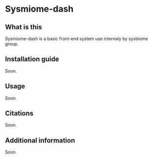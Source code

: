 # Sysmiome-dash

## What is this
Sysmiome-dash is a basic front-end system use internaly by sysbiome group.

## Installation guide
Soon.
## Usage
Soon.
## Citations
Soon.
## Additional information
Soon.